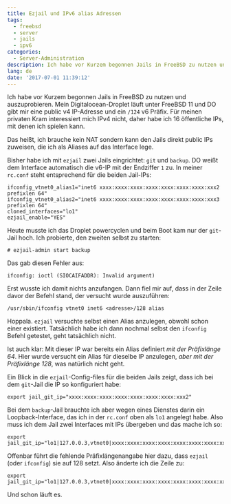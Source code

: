 ```yaml
---
title: Ezjail und IPv6 alias Adressen
tags:
  - freebsd
  - server
  - jails
  - ipv6
categories:
  - Server-Administration
description: Ich habe vor Kurzem begonnen Jails in FreeBSD zu nutzen und auszuprobieren. Mein Digitalocean-Droplet läuft unter FreeBSD 11 und DO gibt mir eine public v4 IP-Adresse und ein /124 v6 Präfix. Für meinen privaten Kram interessiert mich IPv4 nicht, daher habe ich 16 öffentliche IPs, mit denen ich spielen kann.
lang: de
date: '2017-07-01 11:39:12'
---
```


Ich habe vor Kurzem begonnen Jails in FreeBSD zu nutzen und auszuprobieren. Mein Digitalocean-Droplet läuft unter FreeBSD 11 und DO gibt mir eine public v4 IP-Adresse und ein `/124` v6 Präfix. Für meinen privaten Kram interessiert mich IPv4 nicht, daher habe ich 16 öffentliche IPs, mit denen ich spielen kann.

Das heißt, ich brauche kein NAT sondern kann den Jails direkt public IPs zuweisen, die ich als Aliases auf das Interface lege.

Bisher habe ich mit `ezjail` zwei Jails eingrichtet: `git` und `backup`. DO weißt dem Interface automatisch die v6-IP mit der Endziffer `1` zu. In meiner `rc.conf` steht entsprechend für die beiden Jail-IPs:

```
ifconfig_vtnet0_alias1="inet6 xxxx:xxxx:xxxx:xxxx:xxxx:xxxx:xxxx:xxx2 prefixlen 64"
ifconfig_vtnet0_alias2="inet6 xxxx:xxxx:xxxx:xxxx:xxxx:xxxx:xxxx:xxx3 prefixlen 64"
cloned_interfaces="lo1"
ezjail_enable="YES"
```

Heute musste ich das Droplet powercyclen und beim Boot kam nur der `git`-Jail hoch. Ich probierte, den zweiten selbst zu starten:

	# ezjail-admin start backup

Das gab diesen Fehler aus:

	ifconfig: ioctl (SIOCAIFADDR): Invalid argument)

Erst wusste ich damit nichts anzufangen. Dann fiel mir auf, dass in der Zeile davor der Befehl stand, der versucht wurde auszuführen:

	/usr/sbin/ifconfig vtnet0 inet6 <adresse>/128 alias

Hoppala. `ezjail` versuchte selbst einen Alias anzulegen, obwohl schon einer existiert. Tatsächlich habe ich dann nochmal selbst den `ifconfig` Befehl getestet, geht tatsächlich nicht.

Ist auch klar: Mit dieser IP war bereits ein Alias definiert _mit der Präfixlänge 64_. Hier wurde versucht ein Alias für dieselbe IP anzulegen, _aber mit der Präfixlänge 128_, was natürlich nicht geht.

Ein Blick in die `ezjail`-Config-files für die beiden Jails zeigt, dass ich bei dem `git`-Jail die IP so konfiguriert habe:

	export jail_git_ip="xxxx:xxxx:xxxx:xxxx:xxxx:xxxx:xxxx:xxx2"

Bei dem `backup`-Jail brauchte ich aber wegen eines Dienstes darin ein Loopback-Interface, das ich in der `rc.conf` oben als `lo1` angelegt habe. Also muss ich dem Jail zwei Interfaces mit IPs übergeben und das mache ich so:

	export jail_git_ip="lo1|127.0.0.3,vtnet0|xxxx:xxxx:xxxx:xxxx:xxxx:xxxx:xxxx:xxx3"

Offenbar führt die fehlende Präfixlängenangabe hier dazu, dass `ezjail` (oder `ifconfig`) sie auf 128 setzt. Also änderte ich die Zeile zu: 

	export jail_git_ip="lo1|127.0.0.3,vtnet0|xxxx:xxxx:xxxx:xxxx:xxxx:xxxx:xxxx:xxx3/64"

Und schon läuft es.

